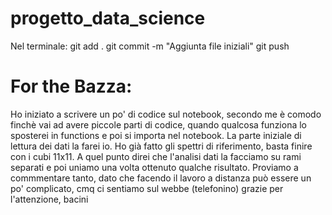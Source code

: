 # progetto_data_science

Nel terminale: git add . git commit -m "Aggiunta file iniziali" git push

# For the Bazza:

Ho iniziato a scrivere un po' di codice sul notebook, secondo me è comodo finchè vai ad avere piccole parti di codice, quando qualcosa funziona lo sposterei in functions e poi si importa nel notebook. La parte iniziale di lettura dei dati la farei io. Ho già fatto gli spettri di riferimento, basta finire con i cubi 11x11. A quel punto direi che l'analisi dati la facciamo su rami separati e poi uniamo una volta ottenuto qualche risultato. Proviamo a commmentare tanto, dato che facendo il lavoro a distanza può essere un po' complicato, cmq ci sentiamo sul webbe (telefonino)
grazie per l'attenzione, bacini


